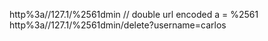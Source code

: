 http%3a//127.1/%2561dmin // double url encoded a = %2561
http%3a//127.1/%2561dmin/delete?username=carlos
